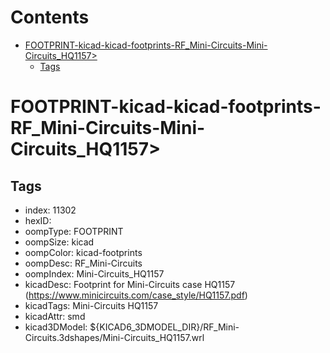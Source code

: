 



Contents
========

* [FOOTPRINT-kicad-kicad-footprints-RF_Mini-Circuits-Mini-Circuits_HQ1157>](#footprint-kicad-kicad-footprints-rf_mini-circuits-mini-circuits_hq1157)
	* [Tags](#tags)

# FOOTPRINT-kicad-kicad-footprints-RF_Mini-Circuits-Mini-Circuits_HQ1157>

## Tags

- index: 11302
- hexID: 
- oompType: FOOTPRINT
- oompSize: kicad
- oompColor: kicad-footprints
- oompDesc: RF_Mini-Circuits
- oompIndex: Mini-Circuits_HQ1157
- kicadDesc: Footprint for Mini-Circuits case HQ1157 (https://www.minicircuits.com/case_style/HQ1157.pdf)
- kicadTags: Mini-Circuits HQ1157
- kicadAttr: smd
- kicad3DModel: ${KICAD6_3DMODEL_DIR}/RF_Mini-Circuits.3dshapes/Mini-Circuits_HQ1157.wrl
